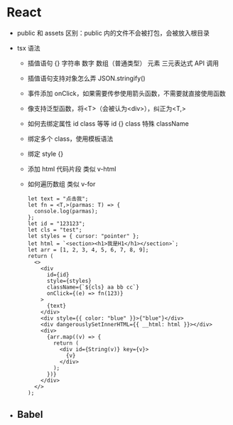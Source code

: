 # React

- public 和 assets 区别：public 内的文件不会被打包，会被放入根目录

- tsx 语法

  - 插值语句 {} 字符串 数字 数组（普通类型） 元素 三元表达式 API 调用

  - 插值语句支持对象怎么弄 JSON.stringify()

  - 事件添加 onClick，如果需要传参使用箭头函数，不需要就直接使用函数

  - 像支持泛型函数，将\<T\>（会被认为\<div\>），纠正为\<T,\>

  - 如何去绑定属性 id class 等等 id {} class 特殊 className

  - 绑定多个 class，使用模板语法

  - 绑定 style {}

  - 添加 html 代码片段 类似 v-html

  - 如何遍历数组 类似 v-for

    ```react
    let text = "点击我";
    let fn = <T,>(parmas: T) => {
      console.log(parmas);
    };
    let id = "123123";
    let cls = "test";
    let styles = { cursor: "pointer" };
    let html = `<section><h1>我是H1</h1></section>`;
    let arr = [1, 2, 3, 4, 5, 6, 7, 8, 9];
    return (
      <>
        <div
          id={id}
          style={styles}
          className={`${cls} aa bb cc`}
          onClick={(e) => fn(123)}
        >
          {text}
        </div>
        <div style={{ color: "blue" }}>{"blue"}</div>
        <div dangerouslySetInnerHTML={{ __html: html }}></div>
        <div>
          {arr.map((v) => {
            return (
              <div id={String(v)} key={v}>
                {v}
              </div>
            );
          })}
        </div>
      </>
    );
    ```

- Babel
  - 
